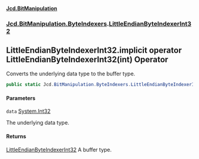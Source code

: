 #### [Jcd.BitManipulation](index.md 'index')
### [Jcd.BitManipulation.ByteIndexers](Jcd.BitManipulation.ByteIndexers.md 'Jcd.BitManipulation.ByteIndexers').[LittleEndianByteIndexerInt32](Jcd.BitManipulation.ByteIndexers.LittleEndianByteIndexerInt32.md 'Jcd.BitManipulation.ByteIndexers.LittleEndianByteIndexerInt32')

## LittleEndianByteIndexerInt32.implicit operator LittleEndianByteIndexerInt32(int) Operator

Converts the underlying data type to the buffer type.

```csharp
public static Jcd.BitManipulation.ByteIndexers.LittleEndianByteIndexerInt32 implicit operator LittleEndianByteIndexerInt32(int data);
```
#### Parameters

<a name='Jcd.BitManipulation.ByteIndexers.LittleEndianByteIndexerInt32.op_ImplicitJcd.BitManipulation.ByteIndexers.LittleEndianByteIndexerInt32(int).data'></a>

`data` [System.Int32](https://docs.microsoft.com/en-us/dotnet/api/System.Int32 'System.Int32')

The underlying data type.

#### Returns
[LittleEndianByteIndexerInt32](Jcd.BitManipulation.ByteIndexers.LittleEndianByteIndexerInt32.md 'Jcd.BitManipulation.ByteIndexers.LittleEndianByteIndexerInt32')
A buffer type.
